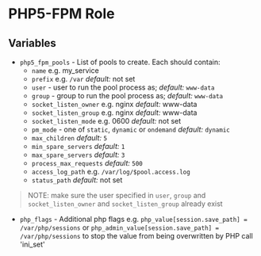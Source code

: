 # PHP5-FPM Role

## Variables
- `php5_fpm_pools` - List of pools to create. Each should contain:
  - `name` e.g. my_service
  - `prefix` e.g. `/var` _default:_ not set
  - `user` - user to run the pool process as; _default:_ `www-data`
  - `group` - group to run the pool process as; _default:_ `www-data`
  - `socket_listen_owner` e.g. nginx _default:_ www-data
  - `socket_listen_group` e.g. nginx _default:_ www-data
  - `socket_listen_mode` e.g. 0600 _default:_ not set
  - `pm_mode` - one of `static`, `dynamic` or `ondemand` _default:_ `dynamic`
  - `max_children` _default:_ `5`
  - `min_spare_servers` _default:_ `1`
  - `max_spare_servers` _default:_ `3`
  - `process_max_requests` _default:_ `500`
  - `access_log_path` e.g. `/var/log/$pool.access.log`
  - `status_path` _default:_ not set

> NOTE: make sure the user specified in `user`, `group` and `socket_listen_owner` and `socket_listen_group` already exist

- `php_flags` - Additional php flags e.g. `php_value[session.save_path] = /var/php/sessions` or `php_admin_value[session.save_path] = /var/php/sessions` to stop the value from being overwritten by PHP call 'ini_set'
